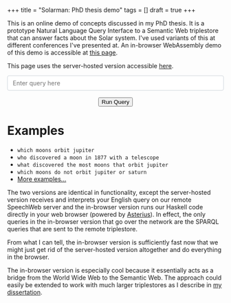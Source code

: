 +++
title = "Solarman: PhD thesis demo"
tags = []
draft = true
+++


<!--link rel="stylesheet" href="https://stackpath.bootstrapcdn.com/bootstrap/4.4.1/css/bootstrap.min.css" integrity="sha384-Vkoo8x4CGsO3+Hhxv8T/Q5PaXtkKtu6ug5TOeNV6gBiFeWPGFN9MuhOf23Q9Ifjh" crossorigin="anonymous"-->
<link rel="stylesheet" href="https://maxcdn.bootstrapcdn.com/font-awesome/4.4.0/css/font-awesome.min.css">
<!--style>
legend {
    position: absolute !important;
    top: -9999px !important;
    left: -9999px !important;
}
code {
    color: #bd4147;
    background-color: #f7f7f9;
}
.btn-primary
{
    background-color: #0275d8;
    border-color: #0275d8;
}
</style-->

<style>
    .form-control
    {
        border-top-right-radius: 0px;
        border-top-left-radius: 0px;
        position: relative;
        flex: 1 1 0%;
        display: block;
        width: 100%;
        height: calc(1.5em + .75rem + 2px);
        padding: .375rem .75rem;
        font-size: 1rem;
        font-weight: 400;
        line-height: 1.5;
        color: #495057;
        background-color: #fff;
        background-clip: padding-box;
        border: 1px solid #ced4da;
        border-radius: .25rem;
            border-top-right-radius: 0.25rem;
            border-bottom-right-radius: 0.25rem;
        border-top-right-radius: 0.25rem;
        border-bottom-right-radius: 0.25rem;
        transition: border-color .15s ease-in-out,box-shadow .15s ease-in-out;
        overflow: visible;
        margin: 0;
            margin-bottom: 0px;
        margin-bottom: 0px;
        font-family: inherit;
        font-size: inherit;
        line-height: inherit;
        box-sizing: border-box;
        text-align: left;
    }

    .text-sm-center
    {
        text-align: center !important;
        margin-top: 1rem;
    }

    #submitbtn
    {
        margin:0 auto;
        margin-top: 1rem;
        display:block;
    }
</style>

<script src="https://code.jquery.com/jquery-3.5.1.min.js" crossorigin="anonymous"></script>
<script src="https://cdn.jsdelivr.net/npm/popper.js@1.16.0/dist/umd/popper.min.js" integrity="sha384-Q6E9RHvbIyZFJoft+2mJbHaEWldlvI9IOYy5n3zV9zzTtmI3UksdQRVvoxMfooAo" crossorigin="anonymous"></script>
<script src="https://stackpath.bootstrapcdn.com/bootstrap/4.4.1/js/bootstrap.min.js" integrity="sha384-wfSDF2E50Y2D1uUdj0O3uMBJnjuUD4Ih7YwaYd1iqfktj0Uod8GCExl3Og8ifwB6" crossorigin="anonymous"></script>
<!--script type="module" src="https://speechweb2.cs.uwindsor.ca/solarman-wasm/solarman.mjs" crossorigin="anonymous"></script-->

 <!--script type="text/javascript">
    function send()
    {
        removeFeedback();
        //$('#query').popover('dispose');
        $("#result").html("<img src='https://speechweb2.cs.uwindsor.ca/solarman-wasm/loading.gif'></img>")
        set_query($("#query").val().toLowerCase());
        asterius.exports.main();
    }
</script-->
<script type="text/javascript">
function send()
{
    //$('#query').popover('dispose');
    $("#result").html("<img src='https://speechweb2.cs.uwindsor.ca/solarman/loading.gif'></img>")
    $.post(
        "https://speechweb2.cs.uwindsor.ca/solarman/demo_sparql/solarman.cgi",
        { query: $("#query").val().toLowerCase(), key: 0 },
        function(data, textStatus)
        {
            if (Array.isArray(data))
            {
                $("#result").html("");
                data.forEach(function(item, index) {
                        var builder = "";
                        builder += "<b>result:</b> " + item.res + "<br/>";
                        builder += "<b>syntax:</b> " + item.syntax + "<br/>";
                        builder += "<br/>";
                        $("#result").append(builder);

                    });
            }
            else if (!(typeof data.resError === 'undefined'))
            {
                $("#result").html(data.resError);
            }
            else if (!(typeof data.resConversation === 'undefined'))
            {
                var res = data.resConversation;
                $("#result").html(res);
            }
        },
        "json"
    );
}

window.addEventListener("DOMContentLoaded", function(e)
{
    document.getElementById("query").addEventListener("keyup", ({key}) => {
        if (key === "Enter") {
            send();
        }
    })
});

</script>

This is an online demo of concepts discussed in my PhD thesis.  It is a prototype Natural Language Query Interface
to a Semantic Web triplestore that can answer facts about the Solar system.  I've used variants of this at different conferences
I've presented at.  An in-browser WebAssembly demo of this demo is accessible at [this page](https://speechweb2.cs.uwindsor.ca).

This page uses the server-hosted version accessible [here](https://speechweb2.cs.uwindsor.ca/solarman/demo_sparql.html).


<div>
    <input class="form-control" id="query" type="text" placeholder="Enter query here">
    <div id="result" class="text-sm-center"></div>
    <button id="submitbtn" onclick="send()">Run Query</button>
</div>

# Examples
* `which moons orbit jupiter`
* `who discovered a moon in 1877 with a telescope`
* `what discovered the most moons that orbit jupiter`
* `which moons do not orbit jupiter or saturn`
* [More examples...](https://speechweb2.cs.uwindsor.ca/solarman/examples.html)


The two versions are identical in functionality, except the server-hosted version receives and interprets your English query on
our remote SpeechWeb server and the in-browser version runs our Haskell code directly in your web browser (powered by [Asterius](https://github.com/tweag/asterius)).
In effect, the only queries in the in-browser version that go over the network are the SPARQL queries that are sent to the remote triplestore.

From what I can tell, the in-browser version is sufficiently fast now that we might just get rid of the server-hosted version
altogether and do everything in the browser.

The in-browser version is especially cool because it essentially acts as a bridge from the World Wide Web to the Semantic Web.
The approach could easily be extended to work with much larger triplestores as I describe in [my dissertation](https://scholar.uwindsor.ca/etd/8531/).

